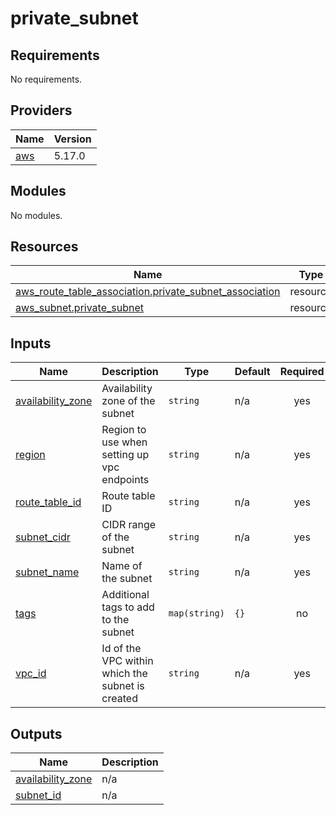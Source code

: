 # private_subnet

<!-- BEGINNING OF PRE-COMMIT-TERRAFORM DOCS HOOK -->
## Requirements

No requirements.

## Providers

| Name | Version |
|------|---------|
| <a name="provider_aws"></a> [aws](#provider\_aws) | 5.17.0 |

## Modules

No modules.

## Resources

| Name | Type |
|------|------|
| [aws_route_table_association.private_subnet_association](https://registry.terraform.io/providers/hashicorp/aws/latest/docs/resources/route_table_association) | resource |
| [aws_subnet.private_subnet](https://registry.terraform.io/providers/hashicorp/aws/latest/docs/resources/subnet) | resource |

## Inputs

| Name | Description | Type | Default | Required |
|------|-------------|------|---------|:--------:|
| <a name="input_availability_zone"></a> [availability\_zone](#input\_availability\_zone) | Availability zone of the subnet | `string` | n/a | yes |
| <a name="input_region"></a> [region](#input\_region) | Region to use when setting up vpc endpoints | `string` | n/a | yes |
| <a name="input_route_table_id"></a> [route\_table\_id](#input\_route\_table\_id) | Route table ID | `string` | n/a | yes |
| <a name="input_subnet_cidr"></a> [subnet\_cidr](#input\_subnet\_cidr) | CIDR range of the subnet | `string` | n/a | yes |
| <a name="input_subnet_name"></a> [subnet\_name](#input\_subnet\_name) | Name of the subnet | `string` | n/a | yes |
| <a name="input_tags"></a> [tags](#input\_tags) | Additional tags to add to the subnet | `map(string)` | `{}` | no |
| <a name="input_vpc_id"></a> [vpc\_id](#input\_vpc\_id) | Id of the VPC within which the subnet is created | `string` | n/a | yes |

## Outputs

| Name | Description |
|------|-------------|
| <a name="output_availability_zone"></a> [availability\_zone](#output\_availability\_zone) | n/a |
| <a name="output_subnet_id"></a> [subnet\_id](#output\_subnet\_id) | n/a |
<!-- END OF PRE-COMMIT-TERRAFORM DOCS HOOK -->
